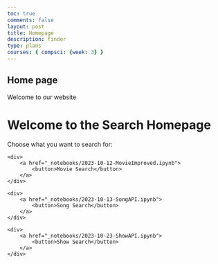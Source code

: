 ```yaml
---
toc: true
comments: false
layout: post
title: Homepage
description: finder
type: plans
courses: { compsci: {week: 3} }
---
```

## Home page
Welcome to our website

<html>
<head>
    <title>Search Homepage</title>
</head>
<body>
    <h1>Welcome to the Search Homepage</h1>
    <p>Choose what you want to search for:</p>

    <div>
        <a href="_notebooks/2023-10-12-MovieImproved.ipynb">
            <button>Movie Search</button>
        </a>
    </div>

    <div>
        <a href="_notebooks/2023-10-13-SongAPI.ipynb">
            <button>Song Search</button>
        </a>
    </div>

    <div>
        <a href="_notebooks/2023-10-23-ShowAPI.ipynb">
            <button>Show Search</button>
        </a>
    </div>
</body>
</html>
